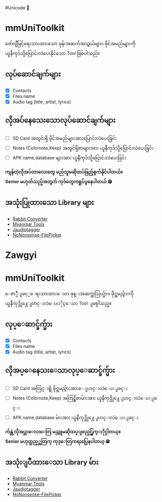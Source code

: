
#Unicode :unicorn:
# mmUniToolkit    
 ဇော်ဂျီဖြင့်ရေးသားထားသော ဖုန်းအဆက်အသွယ်များ၊ ဖိုင်အမည်များကို  
  ယူနီကုဒ်သို့ပြောင်းလဲပေးနိုင်သော Tool ဖြစ်ပါသည်။  
  
## လုပ်ဆောင်ချက်များ  
  
 - [x] Contacts  
 - [x] Files name  
 - [x] Audio tag (title, artist, lyrics)  
  
## လိုအပ်နေသေးသောလုပ်ဆောင်ချက်များ  
  
 - [ ] SD Card အတွင်းရှိ ဖိုင်အမည်များအားပြောင်းလဲပေးခြင်း  
 - [ ] Notes (Colornote,Keep) အတွင်ရှိစာများအား ယူနီကုဒ်သို့ပြောင်းလဲပေးခြင်း  
 - [ ] APK name,database များအား ယူနီကုဒ်သို့ပြောင်းလဲပေးခြင်း  
  
**ကျန်တဲ့လိုအပ်တာလေးတွေ မည်သူမဆိုထပ်ဖြည့်စွက်နိုင်ပါတယ်။    
Senior မဟုတ်သည့်အတွက် ကုဒ်တွေကရှုပ်ပွနေပါတယ် 😁**

## အသုံးပြုထားသော Library များ

 - [Rabbit Converter](https://github.com/Rabbit-Converter/Rabbit)
 -  [Myanmar Tools](https://github.com/google/myanmar-tools)
 -  [Jaudiotagger](https://github.com/AdrienPoupa/jaudiotagger)
 -  [NoNonsense-FilePicker](https://github.com/spacecowboy/NoNonsense-FilePicker)
 
 # Zawgyi
# mmUniToolkit    
 ေဇာ္ဂ်ီျဖင့္ေရးသားထားေသာ ဖုန္းအဆက္အသြယ္မ်ား၊ ဖိုင္အမည္မ်ားကို  
  ယူနီကုဒ္သို႔ေျပာင္းလဲေပးႏိုင္ေသာ Tool ျဖစ္ပါသည္။  
  
## လုပ္ေဆာင္ခ်က္မ်ား  
  
 - [x] Contacts  
 - [x] Files name  
 - [x] Audio tag (title, artist, lyrics)  
  
## လိုအပ္ေနေသးေသာလုပ္ေဆာင္ခ်က္မ်ား  
  
 - [ ] SD Card အတြင္းရွိ ဖိုင္အမည္မ်ားအားေျပာင္းလဲေပးျခင္း  
 - [ ] Notes (Colornote,Keep) အတြင္ရွိစာမ်ားအား ယူနီကုဒ္သို႔ေျပာင္းလဲေပးျခင္း  
 - [ ] APK name,database မ်ားအား ယူနီကုဒ္သို႔ေျပာင္းလဲေပးျခင္း  
  
**က်န္တဲ့လိုအပ္တာေလးေတြ မည္သူမဆိုထပ္ျဖည့္စြက္ႏိုင္ပါတယ္။    
Senior မဟုတ္သည့္အတြက္ ကုဒ္ေတြကရႈပ္ပြေနပါတယ္ 😁**

## အသုံးျပဳထားေသာ Library မ်ား

 - [Rabbit Converter](https://github.com/Rabbit-Converter/Rabbit)
 -  [Myanmar Tools](https://github.com/google/myanmar-tools)
 -  [Jaudiotagger](https://github.com/AdrienPoupa/jaudiotagger)
 -  [NoNonsense-FilePicker](https://github.com/spacecowboy/NoNonsense-FilePicker)
